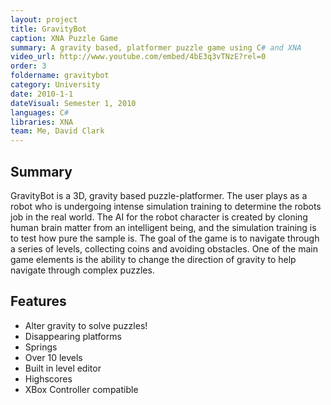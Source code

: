 ```yaml
---
layout: project
title: GravityBot
caption: XNA Puzzle Game
summary: A gravity based, platformer puzzle game using C# and XNA
video_url: http://www.youtube.com/embed/4bE3q3vTNzE?rel=0
order: 3
foldername: gravitybot
category: University
date: 2010-1-1
dateVisual: Semester 1, 2010
languages: C#
libraries: XNA
team: Me, David Clark
---
```


## Summary

GravityBot is a 3D, gravity based puzzle-platformer. The user plays as a robot who is undergoing intense simulation training to determine the robots job in the real world. The AI for the robot character is created by cloning human brain matter from an intelligent being, and the simulation training is to test how pure the sample is. The goal of the game is to navigate through a series of levels, collecting coins and avoiding obstacles. One of the main game elements is the ability to change the direction of gravity to help navigate through complex puzzles.

## Features

- Alter gravity to solve puzzles!
- Disappearing platforms
- Springs
- Over 10 levels
- Built in level editor
- Highscores
- XBox Controller compatible
